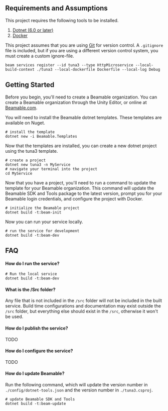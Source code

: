 ## Requirements and Assumptions
This project requires the following tools to be installed.
1. [Dotnet (6.0 or later)](https://dotnet.microsoft.com/en-us/download)
2. [Docker](https://www.docker.com/products/docker-desktop/)

This project assumes that you are using [Git](https://git-scm.com/) for version control. 
A `.gitignore` file is included, but if you are using a different version control system, you 
must create a custom ignore-file.



    beam services register --id tuna3 --type HttpMicroservice --local-build-context ./tuna3 --local-dockerfile Dockerfile --local-log Debug


## Getting Started

Before you begin, you'll need to create a Beamable organization.
You can create a Beamable organization through the Unity Editor, or online at [Beamable.com](https://beta-portal.beamable.com/signup/registration/).

You will need to install the Beamable dotnet templates. 
These templates are available on Nuget.
```shell
# install the template
dotnet new -i Beamable.Templates
```

Now that the templates are installed, you can create a new dotnet project using the tuna3 template.
```shell
# create a project
dotnet new tuna3 -n MyService
# navigate your terminal into the project
cd MyService
```

Now that you have a project, you'll need to run a command to update the template for your Beamable organization.
This command will update the Beamable SDK and Tools package to the latest version, prompt you for 
your Beamable login credentials, and configure the project with Docker.

```shell
# initialize the Beamable project
dotnet build -t:beam-init
```

Now you can run your service locally.
```shell
# run the service for development
dotnet build -t:beam-dev
```


## FAQ

#### How do I run the service?
```shell
# Run the local service
dotnet build -t:beam-dev
```

#### What is the /Src folder?
Any file that is not included in the `/src` folder will not be included in the built service.
Build time configurations and documentation may exist outside the `/src` folder, but everything
else should exist in the `/src`, otherwise it won't be used. 

#### How do I publish the service?
TODO

#### How do I configure the service?
TODO

#### How do I update Beamable?
Run the following command, which will update the version number in `./config/dotnet-tools.json`
and the version number in `./tuna3.csproj`.
```shell
# update Beamable SDK and Tools
dotnet build -t:beam-update
```
